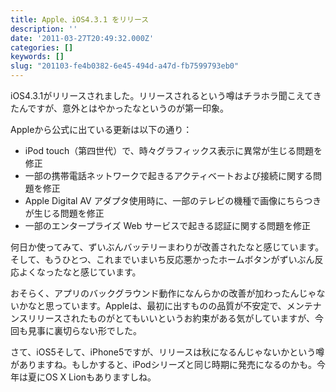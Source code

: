```yaml
---
title: Apple、iOS4.3.1 をリリース
description: ''
date: '2011-03-27T20:49:32.000Z'
categories: []
keywords: []
slug: "201103-fe4b0382-6e45-494d-a47d-fb7599793eb0"
---
```

iOS4.3.1がリリースされました。リリースされるという噂はチラホラ聞こえてきたんですが、意外とはやかったなというのが第一印象。

Appleから公式に出ている更新は以下の通り：

*   iPod touch（第四世代）で、時々グラフィックス表示に異常が生じる問題を修正
*   一部の携帯電話ネットワークで起きるアクティベートおよび接続に関する問題を修正
*   Apple Digital AV アダプタ使用時に、一部のテレビの機種で画像にちらつきが生じる問題を修正
*   一部のエンタープライズ Web サービスで起きる認証に関する問題を修正

何日か使ってみて、ずいぶんバッテリーまわりが改善されたなと感じています。そして、もうひとつ、これまでいまいち反応悪かったホームボタンがずいぶん反応よくなったなと感じています。

おそらく、アプリのバックグラウンド動作になんらかの改善が加わったんじゃないかなと思っています。Appleは、最初に出すものの品質が不安定で、メンテナンスリリースされたものがとてもいいというお約束がある気がしていますが、今回も見事に裏切らない形でした。

さて、iOS5そして、iPhone5ですが、リリースは秋になるんじゃないかという噂がありますね。もしかすると、iPodシリーズと同じ時期に発売になるのかも。今年は夏にOS X Lionもありますしね。